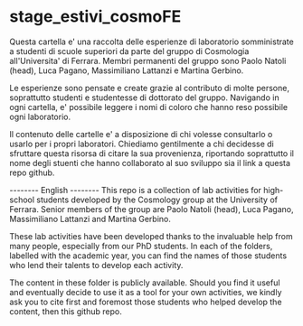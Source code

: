 # stage_estivi_cosmoFE

Questa cartella e' una raccolta delle esperienze di laboratorio somministrate a studenti di scuole superiori da parte del gruppo di Cosmologia all'Universita' di Ferrara. Membri permanenti del gruppo sono Paolo Natoli (head), Luca Pagano, Massimiliano Lattanzi e Martina Gerbino.

Le esperienze sono pensate e create grazie al contributo di molte persone, soprattutto studenti e studentesse di dottorato del gruppo. Navigando in ogni cartella, e' possibile leggere i nomi di coloro che hanno reso possibile ogni laboratorio.

Il contenuto delle cartelle e' a disposizione di chi volesse consultarlo o usarlo per i propri laboratori. Chiediamo gentilmente a chi decidesse di sfruttare questa risorsa di citare la sua provenienza, riportando soprattutto il nome degli stuenti che hanno collaborato al suo sviluppo sia il link a questa repo github.

-------- English --------
This repo is a collection of lab activities for high-school students developed by the Cosmology group at the University of Ferrara. Senior members of the group are Paolo Natoli (head), Luca Pagano, Massimiliano Lattanzi and Martina Gerbino.

These lab activities have been developed thanks to the invaluable help from many people, especially from our PhD students. In each of the folders, labelled with the academic year, you can find the names of those students who lend their talents to develop each activity.

The content in these folder is publicly available. Should you find it useful and eventually decide to use it as a tool for your own activities, we kindly ask you to cite first and foremost those students who helped develop the content, then this github repo.

